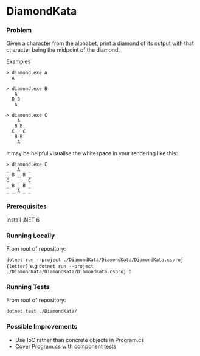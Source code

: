 # DiamondKata
### Problem

Given a character from the alphabet, print a diamond of its output with that character being the midpoint of the diamond.

Examples

    > diamond.exe A
      A

    > diamond.exe B
       A
      B B
       A

    > diamond.exe C
        A
       B B
      C   C
       B B
        A

It may be helpful visualise the whitespace in your rendering like this:

    > diamond.exe C
    _ _ A _ _
    _ B _ B _
    C _ _ _ C
    _ B _ B _
    _ _ A _ _
    
### Prerequisites
Install .NET 6

### Running Locally
From root of repository:

`dotnet run --project ./DiamondKata/DiamondKata/DiamondKata.csproj {letter}` e.g `dotnet run --project ./DiamondKata/DiamondKata/DiamondKata.csproj D`

### Running Tests
From root of repository:

`dotnet test ./DiamondKata/`

### Possible Improvements
- Use IoC rather than concrete objects in Program.cs
- Cover Program.cs with component tests
